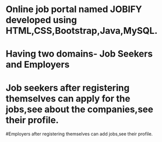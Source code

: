 # Online job portal named JOBIFY developed using HTML,CSS,Bootstrap,Java,MySQL.
# Having two domains- Job Seekers and Employers
# Job seekers after registering themselves can apply for the jobs,see about the companies,see their profile.
#Employers after registering themselves can add jobs,see their profile.

